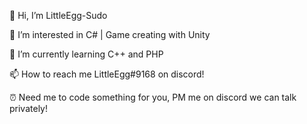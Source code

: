 👋 Hi, I’m LittleEgg-Sudo

👀 I’m interested in C# | Game creating with Unity

🌱 I’m currently learning C++ and PHP

📫 How to reach me LittleEgg#9168 on discord!

⏰ Need me to code something for you, PM me on discord we can talk privately!
